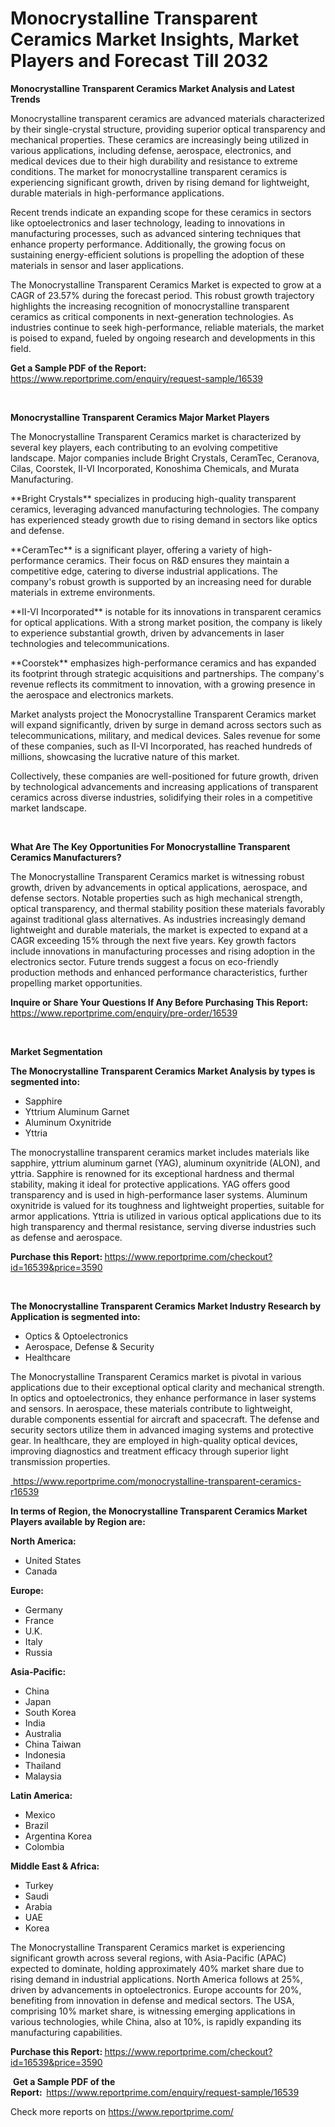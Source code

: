 <p><h1>Monocrystalline Transparent Ceramics Market Insights, Market Players and Forecast Till 2032</h1></p><p><strong>Monocrystalline Transparent Ceramics Market Analysis and Latest Trends</strong></p>
<p><p>Monocrystalline transparent ceramics are advanced materials characterized by their single-crystal structure, providing superior optical transparency and mechanical properties. These ceramics are increasingly being utilized in various applications, including defense, aerospace, electronics, and medical devices due to their high durability and resistance to extreme conditions. The market for monocrystalline transparent ceramics is experiencing significant growth, driven by rising demand for lightweight, durable materials in high-performance applications.</p><p>Recent trends indicate an expanding scope for these ceramics in sectors like optoelectronics and laser technology, leading to innovations in manufacturing processes, such as advanced sintering techniques that enhance property performance. Additionally, the growing focus on sustaining energy-efficient solutions is propelling the adoption of these materials in sensor and laser applications.</p><p>The Monocrystalline Transparent Ceramics Market is expected to grow at a CAGR of 23.57% during the forecast period. This robust growth trajectory highlights the increasing recognition of monocrystalline transparent ceramics as critical components in next-generation technologies. As industries continue to seek high-performance, reliable materials, the market is poised to expand, fueled by ongoing research and developments in this field.</p></p>
<p><strong>Get a Sample PDF of the Report:&nbsp;</strong> <a href="https://www.reportprime.com/enquiry/request-sample/16539?utm_campaign=3027&utm_medium=2&utm_source=Github&utm_content=ia&utm_term=17032025&utm_id=monocrystalline-transparent-ceramics">https://www.reportprime.com/enquiry/request-sample/16539</a></p>
<p>&nbsp;</p>
<p><strong>Monocrystalline Transparent Ceramics Major Market Players</strong></p>
<p><p>The Monocrystalline Transparent Ceramics market is characterized by several key players, each contributing to an evolving competitive landscape. Major companies include Bright Crystals, CeramTec, Ceranova, Cilas, Coorstek, II-VI Incorporated, Konoshima Chemicals, and Murata Manufacturing. </p><p>**Bright Crystals** specializes in producing high-quality transparent ceramics, leveraging advanced manufacturing technologies. The company has experienced steady growth due to rising demand in sectors like optics and defense.</p><p>**CeramTec** is a significant player, offering a variety of high-performance ceramics. Their focus on R&D ensures they maintain a competitive edge, catering to diverse industrial applications. The company's robust growth is supported by an increasing need for durable materials in extreme environments.</p><p>**II-VI Incorporated** is notable for its innovations in transparent ceramics for optical applications. With a strong market position, the company is likely to experience substantial growth, driven by advancements in laser technologies and telecommunications.</p><p>**Coorstek** emphasizes high-performance ceramics and has expanded its footprint through strategic acquisitions and partnerships. The company's revenue reflects its commitment to innovation, with a growing presence in the aerospace and electronics markets.</p><p>Market analysts project the Monocrystalline Transparent Ceramics market will expand significantly, driven by surge in demand across sectors such as telecommunications, military, and medical devices. Sales revenue for some of these companies, such as II-VI Incorporated, has reached hundreds of millions, showcasing the lucrative nature of this market.</p><p>Collectively, these companies are well-positioned for future growth, driven by technological advancements and increasing applications of transparent ceramics across diverse industries, solidifying their roles in a competitive market landscape.</p></p>
<p>&nbsp;</p>
<p><strong>What Are The Key Opportunities For Monocrystalline Transparent Ceramics Manufacturers?</strong></p>
<p><p>The Monocrystalline Transparent Ceramics market is witnessing robust growth, driven by advancements in optical applications, aerospace, and defense sectors. Notable properties such as high mechanical strength, optical transparency, and thermal stability position these materials favorably against traditional glass alternatives. As industries increasingly demand lightweight and durable materials, the market is expected to expand at a CAGR exceeding 15% through the next five years. Key growth factors include innovations in manufacturing processes and rising adoption in the electronics sector. Future trends suggest a focus on eco-friendly production methods and enhanced performance characteristics, further propelling market opportunities.</p></p>
<p><strong>Inquire or Share Your Questions If Any Before Purchasing This Report:</strong> <a href="https://www.reportprime.com/enquiry/pre-order/16539?utm_campaign=3027&utm_medium=2&utm_source=Github&utm_content=ia&utm_term=17032025&utm_id=monocrystalline-transparent-ceramics">https://www.reportprime.com/enquiry/pre-order/16539</a></p>
<p>&nbsp;</p>
<p><strong>Market Segmentation</strong></p>
<p><strong>The Monocrystalline Transparent Ceramics Market Analysis by types is segmented into:</strong></p>
<p><ul><li>Sapphire</li><li>Yttrium Aluminum Garnet</li><li>Aluminum Oxynitride</li><li>Yttria</li></ul></p>
<p><p>The monocrystalline transparent ceramics market includes materials like sapphire, yttrium aluminum garnet (YAG), aluminum oxynitride (ALON), and yttria. Sapphire is renowned for its exceptional hardness and thermal stability, making it ideal for protective applications. YAG offers good transparency and is used in high-performance laser systems. Aluminum oxynitride is valued for its toughness and lightweight properties, suitable for armor applications. Yttria is utilized in various optical applications due to its high transparency and thermal resistance, serving diverse industries such as defense and aerospace.</p></p>
<p><strong>Purchase this Report:&nbsp;</strong><a href="https://www.reportprime.com/checkout?id=16539&price=3590&utm_campaign=3027&utm_medium=2&utm_source=Github&utm_content=ia&utm_term=17032025&utm_id=monocrystalline-transparent-ceramics">https://www.reportprime.com/checkout?id=16539&price=3590</a></p>
<p>&nbsp;</p>
<p><strong>The Monocrystalline Transparent Ceramics Market Industry Research by Application is segmented into:</strong></p>
<p><ul><li>Optics & Optoelectronics</li><li>Aerospace, Defense & Security</li><li>Healthcare</li></ul></p>
<p><p>The Monocrystalline Transparent Ceramics market is pivotal in various applications due to their exceptional optical clarity and mechanical strength. In optics and optoelectronics, they enhance performance in laser systems and sensors. In aerospace, these materials contribute to lightweight, durable components essential for aircraft and spacecraft. The defense and security sectors utilize them in advanced imaging systems and protective gear. In healthcare, they are employed in high-quality optical devices, improving diagnostics and treatment efficacy through superior light transmission properties.</p></p>
<p><a href="https://www.reportprime.com/monocrystalline-transparent-ceramics-r16539?utm_campaign=3027&utm_medium=2&utm_source=Github&utm_content=ia&utm_term=17032025&utm_id=monocrystalline-transparent-ceramics">&nbsp;https://www.reportprime.com/monocrystalline-transparent-ceramics-r16539</a></p>
<p><strong>In terms of Region, the Monocrystalline Transparent Ceramics Market Players available by Region are:</strong></p>
<p>
    <p> <strong> North America: </strong>
        <ul>
            <li>United States</li>
            <li>Canada</li>
        </ul>
        </p> 
    <p> <strong> Europe: </strong>
        <ul>
            <li>Germany</li>
            <li>France</li>
            <li>U.K.</li>
            <li>Italy</li>
            <li>Russia</li>
        </ul>
        </p> 
    <p> <strong> Asia-Pacific: </strong>
        <ul>
            <li>China</li>
            <li>Japan</li>
            <li>South Korea</li>
            <li>India</li>
            <li>Australia</li>
            <li>China Taiwan</li>
            <li>Indonesia</li>
            <li>Thailand</li>
            <li>Malaysia</li>
        </ul>
        </p> 
    <p> <strong> Latin America: </strong>
        <ul>
            <li>Mexico</li>
            <li>Brazil</li>
            <li>Argentina Korea</li>
            <li>Colombia</li>
        </ul>
        </p> 
    <p> <strong> Middle East & Africa: </strong>
        <ul>
            <li>Turkey</li>
            <li>Saudi</li>
            <li>Arabia</li>
            <li>UAE</li>
            <li>Korea</li>
        </ul>
    </p>
    </p>
<p><p>The Monocrystalline Transparent Ceramics market is experiencing significant growth across several regions, with Asia-Pacific (APAC) expected to dominate, holding approximately 40% market share due to rising demand in industrial applications. North America follows at 25%, driven by advancements in optoelectronics. Europe accounts for 20%, benefiting from innovation in defense and medical sectors. The USA, comprising 10% market share, is witnessing emerging applications in various technologies, while China, also at 10%, is rapidly expanding its manufacturing capabilities.</p></p>
<p><strong>Purchase this Report: </strong><a href="https://www.reportprime.com/checkout?id=16539&price=3590&utm_campaign=3027&utm_medium=2&utm_source=Github&utm_content=ia&utm_term=17032025&utm_id=monocrystalline-transparent-ceramics">https://www.reportprime.com/checkout?id=16539&price=3590</a></p>
<p>&nbsp;<strong>Get a Sample PDF of the Report:&nbsp;&nbsp;</strong><a href="https://www.reportprime.com/enquiry/request-sample/16539?utm_campaign=3027&utm_medium=2&utm_source=Github&utm_content=ia&utm_term=17032025&utm_id=monocrystalline-transparent-ceramics">https://www.reportprime.com/enquiry/request-sample/16539</a></p>
<p><strong></strong></p>
<p>Check more reports on <a href="https://www.reportprime.com/?utm_campaign=3027&utm_medium=2&utm_source=Github&utm_content=ia&utm_term=17032025&utm_id=monocrystalline-transparent-ceramics">https://www.reportprime.com/</a></p>